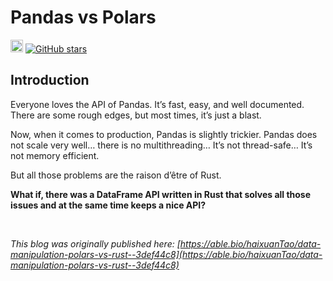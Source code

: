 # Pandas vs Polars 

[<img alt="github" src="https://img.shields.io/badge/dataframe--python--rust-fff?labelColor=000&logo=github" height="20">](https://github.com/haixuantao/dataframe-python-rust)
[![GitHub stars](https://img.shields.io/github/stars/haixuanTao/dataframe-python-rust?style=social&label=Star&maxAge=2592000)](https://github.com/haixuanTao/dataframe-python-rust/)
## Introduction

Everyone loves the API of Pandas. It’s fast, easy, and well documented. There are some rough edges, but most times, it’s just a blast.

Now, when it comes to production, Pandas is slightly trickier. Pandas does not scale very well… there is no multithreading… It’s not thread-safe… It’s not memory efficient.

But all those problems are the raison d’être of Rust.

**What if, there was a DataFrame API written in Rust that solves all those issues and at the same time keeps a nice API?**

<br/>

_This blog was originally published here: [https://able.bio/haixuanTao/data-manipulation-polars-vs-rust--3def44c8](https://able.bio/haixuanTao/data-manipulation-polars-vs-rust--3def44c8)_
